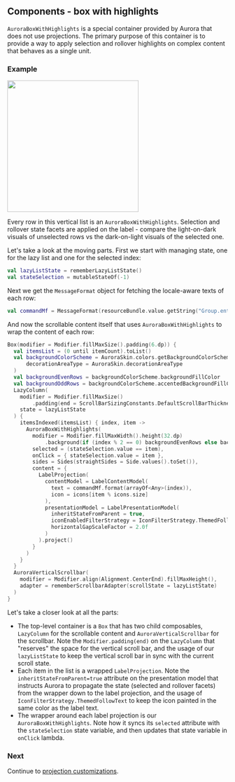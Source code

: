 ## Components - box with highlights

`AuroraBoxWithHighlights` is a special container provided by Aurora that does not use projections. The primary purpose of this container is to provide a way to apply selection and rollover highlights on complex content that behaves as a single unit.

### Example

<img src="https://raw.githubusercontent.com/kirill-grouchnikov/aurora/icicle/docs/images/component/walkthrough/box-with-highlights.png" width="300" border=0/>

Every row in this vertical list is an `AuroraBoxWithHighlights`. Selection and rollover state facets are applied on the label - compare the light-on-dark visuals of unselected rows vs the dark-on-light visuals of the selected one.

Let's take a look at the moving parts. First we start with managing state, one for the lazy list and one for the selected index:

```kotlin
val lazyListState = rememberLazyListState()
val stateSelection = mutableStateOf(-1)
```

Next we get the `MessageFormat` object for fetching the locale-aware texts of each row:

```kotlin
val commandMf = MessageFormat(resourceBundle.value.getString("Group.entrySimple"))
```

And now the scrollable content itself that uses `AuroraBoxWithHighlights` to wrap the content of each row:

```kotlin
Box(modifier = Modifier.fillMaxSize().padding(6.dp)) {
  val itemsList = (0 until itemCount).toList()
  val backgroundColorScheme = AuroraSkin.colors.getBackgroundColorScheme(
      decorationAreaType = AuroraSkin.decorationAreaType
  )
  val backgroundEvenRows = backgroundColorScheme.backgroundFillColor
  val backgroundOddRows = backgroundColorScheme.accentedBackgroundFillColor
  LazyColumn(
    modifier = Modifier.fillMaxSize()
        .padding(end = ScrollBarSizingConstants.DefaultScrollBarThickness),
    state = lazyListState
  ) {
    itemsIndexed(itemsList) { index, item ->
      AuroraBoxWithHighlights(
        modifier = Modifier.fillMaxWidth().height(32.dp)
            .background(if (index % 2 == 0) backgroundEvenRows else backgroundOddRows),
        selected = (stateSelection.value == item),
        onClick = { stateSelection.value = item },
        sides = Sides(straightSides = Side.values().toSet()),
        content = {
          LabelProjection(
            contentModel = LabelContentModel(
              text = commandMf.format(arrayOf<Any>(index)),
              icon = icons[item % icons.size]
            ),
            presentationModel = LabelPresentationModel(
              inheritStateFromParent = true,
              iconEnabledFilterStrategy = IconFilterStrategy.ThemedFollowText,
              horizontalGapScaleFactor = 2.0f
            )
          ).project()
        }
      )
    }
  }
  AuroraVerticalScrollbar(
    modifier = Modifier.align(Alignment.CenterEnd).fillMaxHeight(),
    adapter = rememberScrollbarAdapter(scrollState = lazyListState)
  )
}
```

Let's take a closer look at all the parts:

- The top-level container is a `Box` that has two child composables, `LazyColumn` for the scrollable content and `AuroraVerticalScrollbar` for the scrollbar. Note the `Modifier.padding(end)` on the `LazyColumn` that "reserves" the space for the vertical scroll bar, and the usage of our `lazyListState` to keep the vertical scroll bar in sync with the current scroll state.
- Each item in the list is a wrapped `LabelProjection`. Note the `inheritStateFromParent=true` attribute on the presentation model that instructs Aurora to propagate the state (selected and rollover facets) from the wrapper down to the label projection, and the usage of `IconFilterStrategy.ThemedFollowText` to keep the icon painted in the same color as the label text.
- The wrapper around each label projection is our `AuroraBoxWithHighlights`. Note how it syncs its `selected` attribute with the `stateSelection` state variable, and then updates that state variable in `onClick` lambda.

### Next

Continue to [projection customizations](ProjectionCustomization.md).
